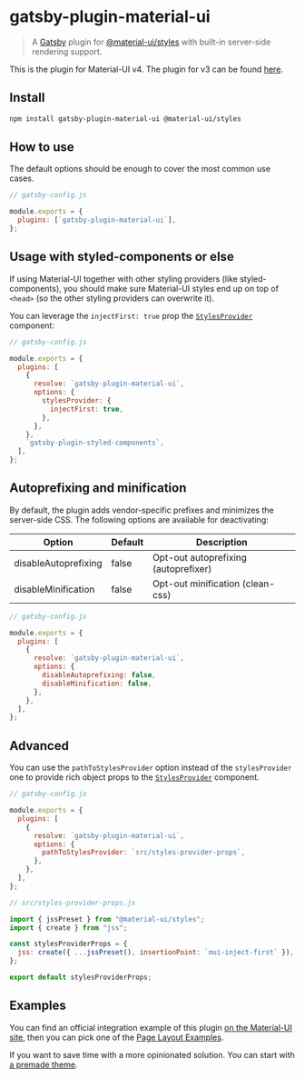 # gatsby-plugin-material-ui

> A [Gatsby](https://github.com/gatsbyjs/gatsby) plugin for [@material-ui/styles](https://github.com/mui-org/material-ui) with built-in server-side rendering support.

This is the plugin for Material-UI v4.
The plugin for v3 can be found [here](https://github.com/hupe1980/gatsby-plugin-material-ui/tree/v1.2.5).

## Install

```sh
npm install gatsby-plugin-material-ui @material-ui/styles
```

## How to use

The default options should be enough to cover the most common use cases.

```js
// gatsby-config.js

module.exports = {
  plugins: [`gatsby-plugin-material-ui`],
};
```

## Usage with styled-components or else

If using Material-UI together with other styling providers (like styled-components), you should make sure Material-UI styles end up on top of `<head>` (so the other styling providers can overwrite it).

You can leverage the `injectFirst: true` prop the [`StylesProvider`](https://material-ui.com/styles/api/#stylesprovider) component:

```js
// gatsby-config.js

module.exports = {
  plugins: [
    {
      resolve: `gatsby-plugin-material-ui`,
      options: {
        stylesProvider: {
          injectFirst: true,
        },
      },
    },
    `gatsby-plugin-styled-components`,
  ],
};
```

## Autoprefixing and minification

By default, the plugin adds vendor-specific prefixes and minimizes the server-side CSS.
The following options are available for deactivating:

| Option               | Default | Description                          |
| -------------------- | ------- | ------------------------------------ |
| disableAutoprefixing | false   | Opt-out autoprefixing (autoprefixer) |
| disableMinification  | false   | Opt-out minification (clean-css)     |

```js
// gatsby-config.js

module.exports = {
  plugins: [
    {
      resolve: `gatsby-plugin-material-ui`,
      options: {
        disableAutoprefixing: false,
        disableMinification: false,
      },
    },
  ],
};
```

## Advanced

You can use the `pathToStylesProvider` option instead of the `stylesProvider` one to provide rich object props to the [`StylesProvider`](https://material-ui.com/styles/api/#stylesprovider) component.

```js
// gatsby-config.js

module.exports = {
  plugins: [
    {
      resolve: `gatsby-plugin-material-ui`,
      options: {
        pathToStylesProvider: `src/styles-provider-props`,
      },
    },
  ],
};
```

```js
// src/styles-provider-props.js

import { jssPreset } from "@material-ui/styles";
import { create } from "jss";

const stylesProviderProps = {
  jss: create({ ...jssPreset(), insertionPoint: `mui-inject-first` }),
};

export default stylesProviderProps;
```

## Examples

You can find an official integration example of this plugin [on the Material-UI site](https://github.com/mui-org/material-ui/tree/master/examples/gatsby), then you can pick one of the [Page Layout Examples](https://material-ui.com/getting-started/page-layout-examples/).

If you want to save time with a more opinionated solution. You can start with [a premade theme](https://github.com/hupe1980/gatsby-theme-material-ui).
